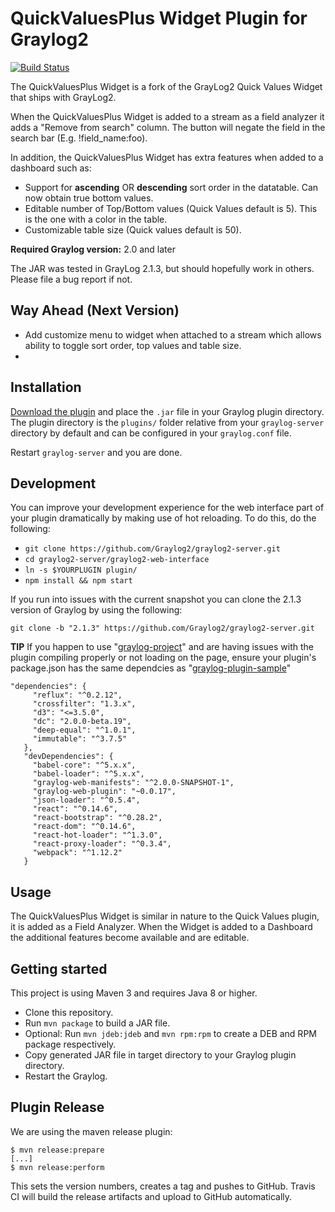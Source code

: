 # QuickValuesPlus Widget Plugin for Graylog2

[![Build Status](https://travis-ci.org/https://github.com/billmurrin/graylog-plugin-quick-values-plus-widget.svg?branch=master)](https://travis-ci.org/https://github.com/billmurrin/graylog-plugin-quick-values-plus-widget)

The QuickValuesPlus Widget is a fork of the GrayLog2 Quick Values Widget that ships with GrayLog2.

When the QuickValuesPlus Widget is added to a stream as a field analyzer it adds a "Remove from search" column. The button will negate the field in the search bar (E.g. !field_name:foo).

In addition, the QuickValuesPlus Widget has extra features when added to a dashboard such as:
 * Support for **ascending** OR **descending** sort order in the datatable. Can now obtain true bottom values.
 * Editable number of Top/Bottom values (Quick Values default is 5). This is the one with a color in the table.
 * Customizable table size (Quick values default is 50).
  
**Required Graylog version:** 2.0 and later

The JAR was tested in GrayLog 2.1.3, but should hopefully work in others. Please file a bug report if not.

Way Ahead (Next Version)
-----------
 * Add customize menu to widget when attached to a stream which allows ability to toggle sort order, top values and table size.
 *  

Installation
------------
[Download the plugin](https://www.dropbox.com/s/f1a1yupql1mxgm8/graylog-plugin-quickvaluesplus-widget-1.0.0.jar?dl=0)
and place the `.jar` file in your Graylog plugin directory. The plugin directory
is the `plugins/` folder relative from your `graylog-server` directory by default
and can be configured in your `graylog.conf` file.

Restart `graylog-server` and you are done.

Development
-----------
You can improve your development experience for the web interface part of your plugin
dramatically by making use of hot reloading. To do this, do the following:

* `git clone https://github.com/Graylog2/graylog2-server.git`
* `cd graylog2-server/graylog2-web-interface`
* `ln -s $YOURPLUGIN plugin/`
* `npm install && npm start`

If you run into issues with the current snapshot you can clone the 2.1.3 version of Graylog by using the following:

`git clone -b "2.1.3" https://github.com/Graylog2/graylog2-server.git`

**TIP** If you happen to use "[graylog-project](https://github.com/Graylog2/graylog-project)" and are having issues with the plugin compiling properly or not loading on the page, ensure your plugin's package.json has the same dependcies as "[graylog-plugin-sample](https://github.com/Graylog2/graylog-plugin-sample)"

```
"dependencies": {
     "reflux": "^0.2.12",
     "crossfilter": "1.3.x",
     "d3": "<=3.5.0",
     "dc": "2.0.0-beta.19",
     "deep-equal": "^1.0.1",
     "immutable": "^3.7.5"
   },
   "devDependencies": {
     "babel-core": "^5.x.x",
     "babel-loader": "^5.x.x",
     "graylog-web-manifests": "^2.0.0-SNAPSHOT-1",
     "graylog-web-plugin": "~0.0.17",
     "json-loader": "^0.5.4",
     "react": "^0.14.6",
     "react-bootstrap": "^0.28.2",
     "react-dom": "^0.14.6",
     "react-hot-loader": "^1.3.0",
     "react-proxy-loader": "^0.3.4",
     "webpack": "^1.12.2"
   }
```

Usage
-----

The QuickValuesPlus Widget is similar in nature to the Quick Values plugin, it is added as a Field Analyzer. When the Widget is added to a Dashboard the additional features become available and are editable.

Getting started
---------------

This project is using Maven 3 and requires Java 8 or higher.

* Clone this repository.
* Run `mvn package` to build a JAR file.
* Optional: Run `mvn jdeb:jdeb` and `mvn rpm:rpm` to create a DEB and RPM package respectively.
* Copy generated JAR file in target directory to your Graylog plugin directory.
* Restart the Graylog.

Plugin Release
--------------

We are using the maven release plugin:

```
$ mvn release:prepare
[...]
$ mvn release:perform
```

This sets the version numbers, creates a tag and pushes to GitHub. Travis CI will build the release artifacts and upload to GitHub automatically.